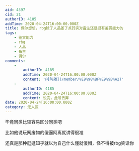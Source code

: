 ```yaml
---
aid: 4597
cid: 21
authorID: 4185
addTime: 2020-04-24T16:00:00.000Z
title: 偶尔想想，rbg除了人品差了点其实对畜生还是挺有鉴赏能力的
tags:
    - 鉴赏能力
    - rbg
    - 人品
    - 畜生
    - 偶尔
comments:
    -
        authorID: 4185
        addTime: 2020-04-24T16:00:00.000Z
        content: '@[阿離](/member/%E9%98%BF%E9%9B%A2)'
    -
        authorID: 4185
        addTime: 2020-04-24T16:00:00.000Z
        content: 说完，此号丢弃
date: 2020-04-24T16:00:00.000Z
category: 无人区
---
```


毕竟同类比较容易区分同类吧

比如他说玩网废物的傻逼阿离就讲得很准

还真是那种逛逛知乎就以为自己什么懂就傻帽，怪不得被rbg笑话你
